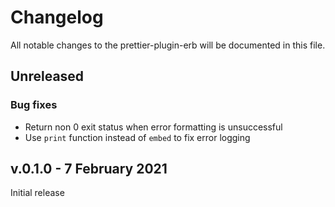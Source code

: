 # Changelog

All notable changes to the prettier-plugin-erb will be documented in this file.

## Unreleased

### Bug fixes

- Return non 0 exit status when error formatting is unsuccessful
- Use `print` function instead of `embed` to fix error logging

## v.0.1.0 - 7 February 2021

Initial release

